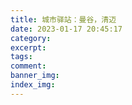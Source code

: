 ```yaml
---
title: 城市驿站：曼谷，清迈
date: 2023-01-17 20:45:17
category:
excerpt:
tags:
comment:
banner_img:
index_img:
---
```

